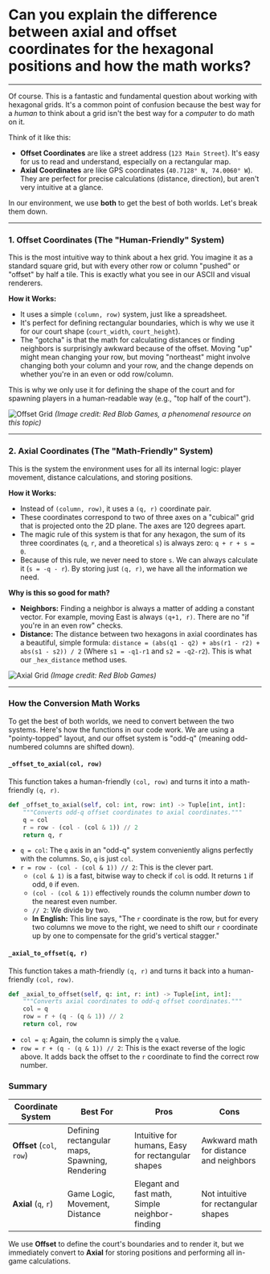 # Can you explain the difference between axial and offset coordinates for the hexagonal positions and how the math works?
---
Of course. This is a fantastic and fundamental question about working with hexagonal grids. It's a common point of confusion because the best way for a *human* to think about a grid isn't the best way for a *computer* to do math on it.

Think of it like this:
*   **Offset Coordinates** are like a street address (`123 Main Street`). It's easy for us to read and understand, especially on a rectangular map.
*   **Axial Coordinates** are like GPS coordinates (`40.7128° N, 74.0060° W`). They are perfect for precise calculations (distance, direction), but aren't very intuitive at a glance.

In our environment, we use **both** to get the best of both worlds. Let's break them down.

---

### 1. Offset Coordinates (The "Human-Friendly" System)

This is the most intuitive way to think about a hex grid. You imagine it as a standard square grid, but with every other row or column "pushed" or "offset" by half a tile. This is exactly what you see in our ASCII and visual renderers.

**How it Works:**
*   It uses a simple `(column, row)` system, just like a spreadsheet.
*   It's perfect for defining rectangular boundaries, which is why we use it for our court shape (`court_width`, `court_height`).
*   The "gotcha" is that the math for calculating distances or finding neighbors is surprisingly awkward because of the offset. Moving "up" might mean changing your row, but moving "northeast" might involve changing both your column and your row, and the change depends on whether you're in an even or odd row/column.

This is why we only use it for defining the shape of the court and for spawning players in a human-readable way (e.g., "top half of the court").

![Offset Grid](https://www.redblobgames.com/grids/hexagons/offset-doubled-q.png)
*(Image credit: Red Blob Games, a phenomenal resource on this topic)*

---

### 2. Axial Coordinates (The "Math-Friendly" System)

This is the system the environment uses for all its internal logic: player movement, distance calculations, and storing positions.

**How it Works:**
*   Instead of `(column, row)`, it uses a `(q, r)` coordinate pair.
*   These coordinates correspond to two of three axes on a "cubical" grid that is projected onto the 2D plane. The axes are 120 degrees apart.
*   The magic rule of this system is that for any hexagon, the sum of its three coordinates (`q`, `r`, and a theoretical `s`) is always zero: `q + r + s = 0`.
*   Because of this rule, we never need to store `s`. We can always calculate it (`s = -q - r`). By storing just `(q, r)`, we have all the information we need.

**Why is this so good for math?**
*   **Neighbors:** Finding a neighbor is always a matter of adding a constant vector. For example, moving East is always `(q+1, r)`. There are no "if you're in an even row" checks.
*   **Distance:** The distance between two hexagons in axial coordinates has a beautiful, simple formula:
    `distance = (abs(q1 - q2) + abs(r1 - r2) + abs(s1 - s2)) / 2`
    (Where `s1 = -q1-r1` and `s2 = -q2-r2`). This is what our `_hex_distance` method uses.

![Axial Grid](https://www.redblobgames.com/grids/hexagons/axial-q-r.png)
*(Image credit: Red Blob Games)*

---

### How the Conversion Math Works

To get the best of both worlds, we need to convert between the two systems. Here's how the functions in our code work. We are using a "pointy-topped" layout, and our offset system is "odd-q" (meaning odd-numbered columns are shifted down).

#### `_offset_to_axial(col, row)`

This function takes a human-friendly `(col, row)` and turns it into a math-friendly `(q, r)`.

```python
def _offset_to_axial(self, col: int, row: int) -> Tuple[int, int]:
    """Converts odd-q offset coordinates to axial coordinates."""
    q = col
    r = row - (col - (col & 1)) // 2
    return q, r
```
*   `q = col`: The `q` axis in an "odd-q" system conveniently aligns perfectly with the columns. So, `q` is just `col`.
*   `r = row - (col - (col & 1)) // 2`: This is the clever part.
    *   `(col & 1)` is a fast, bitwise way to check if `col` is odd. It returns `1` if odd, `0` if even.
    *   `(col - (col & 1))` effectively rounds the column number *down* to the nearest even number.
    *   `// 2`: We divide by two.
    *   **In English:** This line says, "The `r` coordinate is the row, but for every two columns we move to the right, we need to shift our `r` coordinate up by one to compensate for the grid's vertical stagger."

#### `_axial_to_offset(q, r)`

This function takes a math-friendly `(q, r)` and turns it back into a human-friendly `(col, row)`.

```python
def _axial_to_offset(self, q: int, r: int) -> Tuple[int, int]:
    """Converts axial coordinates to odd-q offset coordinates."""
    col = q
    row = r + (q - (q & 1)) // 2
    return col, row
```
*   `col = q`: Again, the column is simply the `q` value.
*   `row = r + (q - (q & 1)) // 2`: This is the exact reverse of the logic above. It adds back the offset to the `r` coordinate to find the correct row number.

### Summary

| Coordinate System | Best For                               | Pros                                       | Cons                                       |
| ----------------- | -------------------------------------- | ------------------------------------------ | ------------------------------------------ |
| **Offset** (`col`, `row`) | Defining rectangular maps, Spawning, Rendering | Intuitive for humans, Easy for rectangular shapes | Awkward math for distance and neighbors      |
| **Axial** (`q`, `r`)    | Game Logic, Movement, Distance         | Elegant and fast math, Simple neighbor-finding | Not intuitive for rectangular shapes |

We use **Offset** to define the court's boundaries and to render it, but we immediately convert to **Axial** for storing positions and performing all in-game calculations.